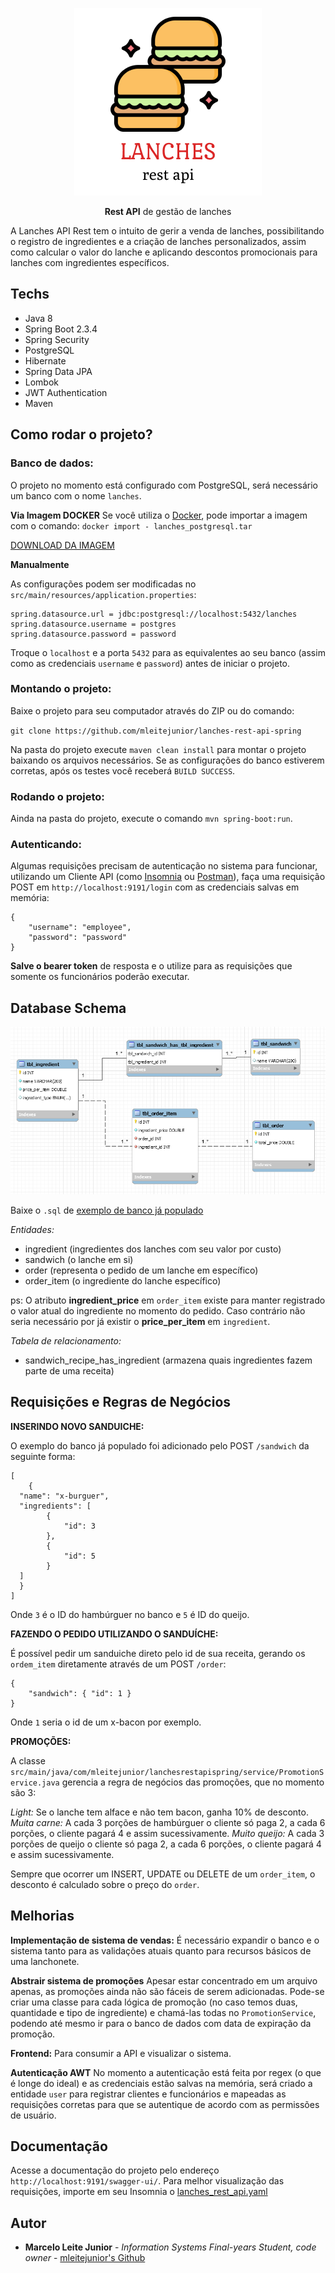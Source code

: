 <p align="center">
  <img src="https://raw.githubusercontent.com/mleitejunior/lanches-rest-api-spring/master/readme_resources/logo.png" title="Lanches logo" alt="Lanches Rest API">
</p>

<p align="center"><b>Rest API</b> de gestão de lanches<br>
	
A Lanches API Rest tem o intuito de gerir a venda de lanches, possibilitando o registro de ingredientes e a criação de lanches personalizados, assim como calcular o valor do lanche e aplicando descontos promocionais para lanches com ingredientes específicos.

## Techs
  - Java 8
  - Spring Boot 2.3.4
  - Spring Security
  - PostgreSQL
  - Hibernate
  - Spring Data JPA
  - Lombok
  - JWT Authentication
  - Maven

## Como rodar o projeto?

### Banco de dados:

O projeto no momento está configurado com PostgreSQL, será necessário um banco com o nome `lanches`.

**Via Imagem DOCKER**
Se você utiliza o [Docker](https://www.docker.com/), pode importar a imagem com o comando:
`docker import - lanches_postgresql.tar`

[DOWNLOAD DA IMAGEM](https://drive.google.com/file/d/1Nk4ByfneNUzwmilnlLs6BGha-2_FcBwQ/view?usp=sharing)

**Manualmente**

As configurações podem ser modificadas no `src/main/resources/application.properties`:

```
spring.datasource.url = jdbc:postgresql://localhost:5432/lanches
spring.datasource.username = postgres
spring.datasource.password = password
```

Troque o `localhost` e a porta `5432` para as equivalentes ao seu banco (assim como as credenciais `username` e `password`) antes de iniciar o projeto.

### Montando o projeto:

Baixe o projeto para seu computador através do ZIP ou do comando:

`git clone https://github.com/mleitejunior/lanches-rest-api-spring`

Na pasta do projeto execute `maven clean install` para montar o projeto baixando os arquivos necessários. Se as configurações do banco estiverem corretas, após os testes você receberá `BUILD SUCCESS`.

### Rodando o projeto:

Ainda na pasta do projeto, execute o comando `mvn spring-boot:run`.

### Autenticando:

Algumas requisições precisam de autenticação no sistema para funcionar, utilizando um Cliente API (como [Insomnia](https://insomnia.rest/download/) ou [Postman](https://www.postman.com/downloads/)), faça uma requisição POST em `http://localhost:9191/login` com as credenciais salvas em memória:

```
{
	"username": "employee",
	"password": "password"
}
```

**Salve o bearer token** de resposta e o utilize para as requisições que somente os funcionários poderão executar.


## Database Schema

![](https://raw.githubusercontent.com/mleitejunior/lanches-rest-api-spring/master/readme_resources/mer.png)

Baixe o `.sql` de [exemplo de banco já populado](https://raw.githubusercontent.com/mleitejunior/lanches-rest-api-spring/master/readme_resources/dump-lanches.sql)

*Entidades:*
- ingredient (ingredientes dos lanches com seu valor por custo)
- sandwich (o lanche em si)
- order (representa o pedido de um lanche em específico)
- order_item (o ingrediente do lanche específico)

ps: O atributo **ingredient_price** em `order_item` existe para manter registrado o valor atual do ingrediente no momento do pedido. Caso contrário não seria necessário por já existir o **price_per_item** em `ingredient`.

*Tabela de relacionamento:*
- sandwich_recipe_has_ingredient (armazena quais ingredientes fazem parte de uma receita)

## Requisições e Regras de Negócios

**INSERINDO NOVO SANDUICHE:**

O exemplo do banco já populado foi adicionado pelo POST `/sandwich` da seguinte forma:
```
[
	{
  "name": "x-burguer",
  "ingredients": [
		{
			"id": 3
		},
		{
			"id": 5
		}
  ]
  }
]
```
Onde `3` é o ID do hambúrguer no banco e `5` é ID do queijo.


**FAZENDO O PEDIDO UTILIZANDO O SANDUÍCHE:**

É possível pedir um sanduiche direto pelo id de sua receita, gerando os `ordem_item` diretamente através de um POST `/order`:
```
{
	"sandwich": { "id": 1 }
}
```

Onde `1` seria o id de um x-bacon por exemplo.


**PROMOÇÕES:**

A classe `src/main/java/com/mleitejunior/lanchesrestapispring/service/PromotionService.java` gerencia a regra de negócios das promoções, que no momento são 3:

*Light:* Se o lanche tem alface e não tem bacon, ganha 10% de desconto.
*Muita carne:* A cada 3 porções de hambúrguer o cliente só paga 2, a cada 6 porções, o cliente pagará 4 e assim sucessivamente.
*Muito queijo:* A cada 3 porções de queijo o cliente só paga 2, a cada 6 porções, o cliente pagará 4 e assim sucessivamente.

Sempre que ocorrer um INSERT, UPDATE ou DELETE de um `order_item`, o desconto é calculado sobre o preço do `order`.

## Melhorias

**Implementação de sistema de vendas:**
É necessário expandir o banco e o sistema tanto para as validações atuais quanto para recursos básicos de uma lanchonete.

**Abstrair sistema de promoções**
Apesar estar concentrado em um arquivo apenas, as promoções ainda não são fáceis de serem adicionadas. Pode-se criar uma classe para cada lógica de promoção (no caso temos duas, quantidade e tipo de ingrediente) e chamá-las todas no `PromotionService`, podendo até mesmo ir para o banco de dados com data de expiração da promoção.

**Frontend:**
Para consumir a API e visualizar o sistema.

**Autenticação AWT**
No momento a autenticação está feita por regex (o que é longe do ideal) e as credenciais estão salvas na memória, será criado a entidade `user` para registrar clientes e funcionários e mapeadas as requisições corretas para que se autentique de acordo com as permissões de usuário.

## Documentação

Acesse a documentação do projeto pelo endereço `http://localhost:9191/swagger-ui/`.
Para melhor visualização das requisições, importe em seu Insomnia o [lanches_rest_api.yaml](https://raw.githubusercontent.com/mleitejunior/lanches-rest-api-spring/master/readme_resources/lanches_rest_api.yaml)

## Autor
* **Marcelo Leite Junior** - *Information Systems Final-years Student, code owner* - [mleitejunior's Github](https://github.com/mleitejunior)
